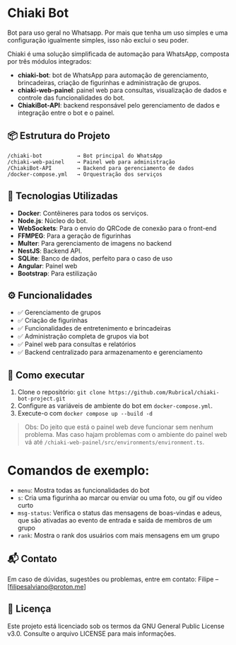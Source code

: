 # Chiaki Bot

Bot para uso geral no Whatsapp. Por mais que tenha um uso simples e uma configuração igualmente simples, isso não exclui o seu poder.

Chiaki é uma solução simplificada de automação para WhatsApp, composta por três módulos integrados:
- **chiaki-bot**: bot de WhatsApp para automação de gerenciamento, brincadeiras, criação de figurinhas e administração de grupos.
- **chiaki-web-painel**: painel web para consultas, visualização de dados e controle das funcionalidades do bot.
- **ChiakiBot-API**: backend responsável pelo gerenciamento de dados e integração entre o bot e o painel.

## 📦 Estrutura do Projeto
```
/chiaki-bot           → Bot principal do WhatsApp
/chiaki-web-painel    → Painel web para administração
/ChiakiBot-API        → Backend para gerenciamento de dados
/docker-compose.yml   → Orquestração dos serviços
```
## 🚀 Tecnologias Utilizadas
- **Docker**: Contêineres para todos os serviços.
- **Node.js**: Núcleo do bot.
- **WebSockets**: Para o envio do QRCode de conexão para o front-end
- **FFMPEG**: Para a geração de figurinhas
- **Multer**: Para gerenciamento de imagens no backend
- **NestJS**: Backend API.
- **SQLite**: Banco de dados, perfeito para o caso de uso
- **Angular**: Painel web
- **Bootstrap**: Para estilização

## ⚙️ Funcionalidades
- ✅ Gerenciamento de grupos
- ✅ Criação de figurinhas
- ✅ Funcionalidades de entretenimento e brincadeiras
- ✅ Administração completa de grupos via bot
- ✅ Painel web para consultas e relatórios
- ✅ Backend centralizado para armazenamento e gerenciamento

## 🐳 Como executar
1. Clone o repositório: `git clone https://github.com/Rubrical/chiaki-bot-project.git`
2. Configure as variáveis de ambiente do bot em `docker-compose.yml`.
3. Execute-o com `docker compose up --build -d`
> Obs: Do jeito que está o painel web deve funcionar sem nenhum problema. Mas caso hajam problemas com o ambiente do painel web vá até `/chiaki-web-painel/src/environments/environment.ts`.

# Comandos de exemplo:
- `menu`: Mostra todas as funcionalidades do bot
- `s`: Cria uma figurinha ao marcar ou enviar ou uma foto, ou gif ou vídeo curto
-  `msg-status`: Verifica o status das mensagens de boas-vindas e adeus, que são ativadas ao evento de entrada e saída de membros de um grupo
-  `rank`: Mostra o rank dos usuários com mais mensagens em um grupo  

## 📬 Contato
Em caso de dúvidas, sugestões ou problemas, entre em contato:
Filipe – [filipesalviano@proton.me]

## 📄 Licença
Este projeto está licenciado sob os termos da GNU General Public License v3.0. Consulte o arquivo LICENSE para mais informações.
